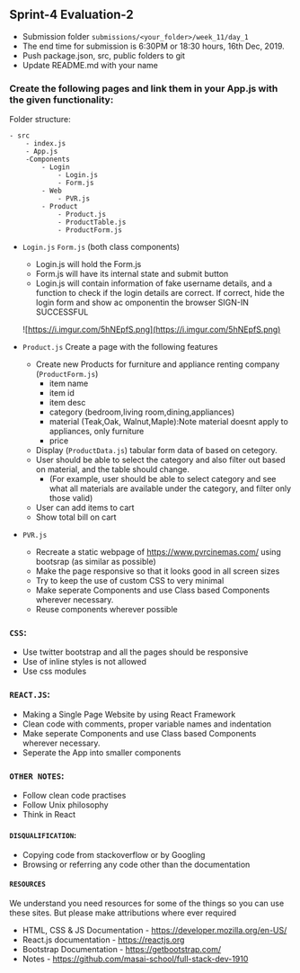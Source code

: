 ## Sprint-4 Evaluation-2

- Submission folder `submissions/<your_folder>/week_11/day_1`
- The end time for submission is 6:30PM or 18:30 hours, 16th Dec, 2019.
- Push package.json, src, public folders to git 
- Update README.md with your name

###  Create the following pages and link them in your App.js with the given functionality:

Folder structure:
```
- src
    - index.js
    - App.js
    -Components
        - Login
            - Login.js
            - Form.js
        - Web
            - PVR.js
        - Product
            - Product.js
            - ProductTable.js
            - ProductForm.js

```

- `Login.js` `Form.js` (both class components)
  - Login.js will hold the Form.js
  - Form.js will have its internal state and submit button
  - Login.js will contain information of fake username details, and a function to check if the login details are correct. If correct, hide the login form and show ac omponentin the browser SIGN-IN SUCCESSFUL

  ![https://i.imgur.com/5hNEpfS.png](https://i.imgur.com/5hNEpfS.png)

- `Product.js` Create a page with the following features 
    - Create new Products for furniture and appliance renting company (`ProductForm.js`)
        - item name
        - item id
        - item desc
        - category (bedroom,living room,dining,appliances)
        - material (Teak,Oak, Walnut,Maple):Note material doesnt apply to appliances, only furniture
        - price
    - Display (`ProductData.js`) tabular form data of based on cetegory. 
    - User should be able to select the category and also filter out based on material, and the table should change.
        - (For example, user should be able to select category and see what all materials are available under the category, and filter only those valid)
    - User can add items to cart
    - Show total bill on cart

- `PVR.js`
  - Recreate a static webpage of https://www.pvrcinemas.com/ using bootsrap (as similar as possible)
  - Make the page responsive so that it looks good in all screen sizes
  - Try to keep the use of custom CSS to very minimal
  - Make seperate Components and use Class based Components wherever necessary. 
  - Reuse components wherever possible



### `CSS`:
- Use twitter bootstrap and all the pages should be responsive
- Use of inline styles is not allowed
- Use css modules

### `REACT.JS`:
- Making a Single Page Website by using React Framework
- Clean code with comments, proper variable names and indentation
- Make seperate Components and use Class based Components wherever necessary. 
- Seperate the App into smaller components


### `OTHER NOTES`:
- Follow clean code practises
- Follow Unix philosophy
- Think in React

#### `DISQUALIFICATION`:

- Copying code from stackoverflow or by Googling
- Browsing or referring any code other than the documentation

#### `RESOURCES`

We understand you need resources for some of the things so you can use these sites. But please make attributions where ever required

- HTML, CSS & JS Documentation - <https://developer.mozilla.org/en-US/>
- React.js documentation - <https://reactjs.org>
- Bootstrap Documentation - https://getbootstrap.com/
- Notes - https://github.com/masai-school/full-stack-dev-1910
